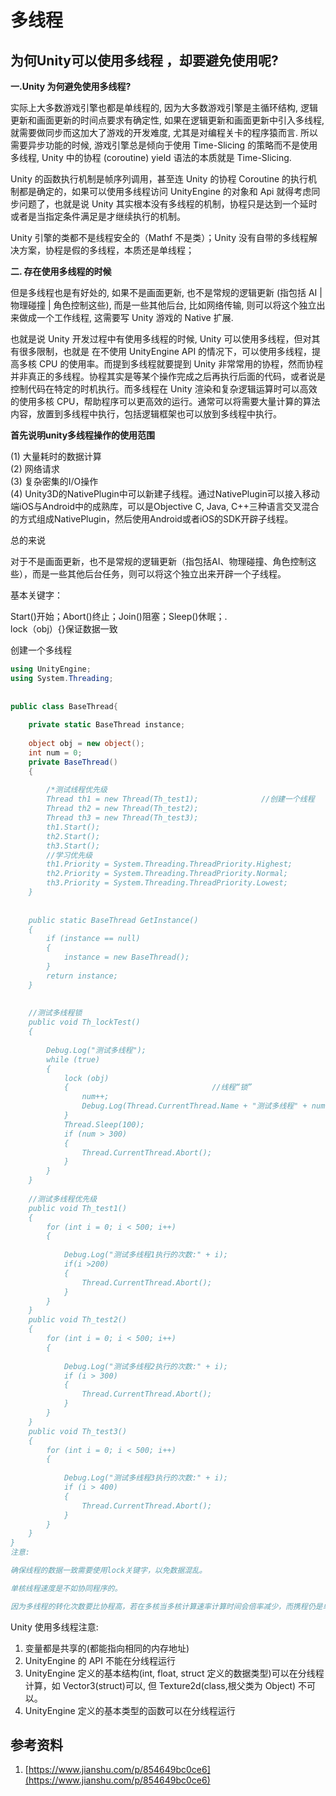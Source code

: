 # 多线程

## 为何Unity可以使用多线程 ，却要避免使用呢?

**一.Unity 为何避免使用多线程?**

实际上大多数游戏引擎也都是单线程的, 因为大多数游戏引擎是主循环结构, 逻辑更新和画面更新的时间点要求有确定性, 如果在逻辑更新和画面更新中引入多线程, 就需要做同步而这加大了游戏的开发难度, 尤其是对编程关卡的程序猿而言. 所以需要异步功能的时候, 游戏引擎总是倾向于使用 Time-Slicing 的策略而不是使用多线程, Unity 中的协程 (coroutine) yield 语法的本质就是 Time-Slicing.

Unity 的函数执行机制是帧序列调用，甚至连 Unity 的协程 Coroutine 的执行机制都是确定的，如果可以使用多线程访问 UnityEngine 的对象和 Api 就得考虑同步问题了，也就是说 Unity 其实根本没有多线程的机制，协程只是达到一个延时或者是当指定条件满足是才继续执行的机制。

Unity 引擎的类都不是线程安全的（Mathf 不是类）；Unity 没有自带的多线程解决方案，协程是假的多线程，本质还是单线程；

**二. 存在使用多线程的时候**

但是多线程也是有好处的, 如果不是画面更新, 也不是常规的逻辑更新 (指包括 AI | 物理碰撞 | 角色控制这些), 而是一些其他后台, 比如网络传输, 则可以将这个独立出来做成一个工作线程, 这需要写 Unity 游戏的 Native 扩展.

也就是说 Unity 开发过程中有使用多线程的时候, Unity 可以使用多线程，但对其有很多限制，也就是 在不使用 UnityEngine API 的情况下，可以使用多线程，提高多核 CPU 的使用率。而提到多线程就要提到 Unity 非常常用的协程，然而协程并非真正的多线程。协程其实是等某个操作完成之后再执行后面的代码，或者说是控制代码在特定的时机执行。而多线程在 Unity 渲染和复杂逻辑运算时可以高效的使用多核 CPU，帮助程序可以更高效的运行。通常可以将需要大量计算的算法内容，放置到多线程中执行，包括逻辑框架也可以放到多线程中执行。

**首先说明unity多线程操作的使用范围**

(1) 大量耗时的数据计算\
(2) 网络请求\
(3) 复杂密集的I/O操作\
(4) Unity3D的NativePlugin中可以新建子线程。通过NativePlugin可以接入移动端iOS与Android中的成熟库，可以是Objective C, Java, C++三种语言交叉混合的方式组成NativePlugin，然后使用Android或者iOS的SDK开辟子线程。

总的来说

对于不是画面更新，也不是常规的逻辑更新（指包括AI、物理碰撞、角色控制这些），而是一些其他后台任务，则可以将这个独立出来开辟一个子线程。

基本关键字：

Start()开始；Abort()终止；Join()阻塞；Sleep()休眠；.\
lock（obj）{}保证数据一致

创建一个多线程

```csharp
using UnityEngine;  
using System.Threading;  
  
  
public class BaseThread{  
      
    private static BaseThread instance;  
  
    object obj = new object();  
    int num = 0;  
    private BaseThread()  
    {  
  
        /*测试线程优先级  
        Thread th1 = new Thread(Th_test1);              //创建一个线程  
        Thread th2 = new Thread(Th_test2);  
        Thread th3 = new Thread(Th_test3);  
        th1.Start();  
        th2.Start();  
        th3.Start();  
        //学习优先级  
        th1.Priority = System.Threading.ThreadPriority.Highest;         //优先级最高  
        th2.Priority = System.Threading.ThreadPriority.Normal;  
        th3.Priority = System.Threading.ThreadPriority.Lowest;  
    }  
  
  
    public static BaseThread GetInstance()    
    {  
        if (instance == null)    
        {  
            instance = new BaseThread();    
        }    
        return instance;   
    }  
      
  
    //测试多线程锁  
    public void Th_lockTest()  
    {  
          
        Debug.Log("测试多线程");  
        while (true)  
        {  
            lock (obj)  
            {                                //线程“锁”           
                num++;  
                Debug.Log(Thread.CurrentThread.Name + "测试多线程" + num);  
            }  
            Thread.Sleep(100);  
            if (num > 300)  
            {  
                Thread.CurrentThread.Abort();  
            }  
        }  
    }  
  
    //测试多线程优先级  
    public void Th_test1()  
    {  
        for (int i = 0; i < 500; i++)  
        {  
             
            Debug.Log("测试多线程1执行的次数:" + i);  
            if(i >200)  
            {  
                Thread.CurrentThread.Abort();  
            }  
        }  
    }  
    public void Th_test2()  
    {  
        for (int i = 0; i < 500; i++)  
        {  
           
            Debug.Log("测试多线程2执行的次数:" + i);  
            if (i > 300)  
            {  
                Thread.CurrentThread.Abort();  
            }  
        }  
    }  
    public void Th_test3()  
    {  
        for (int i = 0; i < 500; i++)  
        {  
        
            Debug.Log("测试多线程3执行的次数:" + i);  
            if (i > 400)  
            {  
                Thread.CurrentThread.Abort();  
            }  
        }  
    }    
}
注意:

确保线程的数据一致需要使用lock关键字，以免数据混乱。

单核线程速度是不如协同程序的。

因为多线程的转化次数要比协程高，若在多核当多核计算速率计算时间会倍率减少，而携程仍是单线程计算时间不变。
```

Unity 使用多线程注意:

1. 变量都是共享的(都能指向相同的内存地址)
2. UnityEngine 的 API 不能在分线程运行
3. UnityEngine 定义的基本结构(int, float, struct 定义的数据类型)可以在分线程计算，如 Vector3(struct)可以, 但 Texture2d(class,根父类为 Object) 不可以。
4. UnityEngine 定义的基本类型的函数可以在分线程运行

## 参考资料

1. [https://www.jianshu.com/p/854649bc0ce6](https://www.jianshu.com/p/854649bc0ce6)
